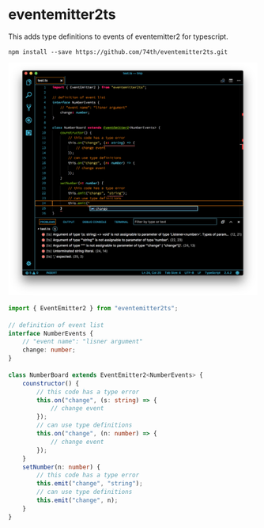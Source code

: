 # eventemitter2ts 

This adds type definitions to events of eventemitter2 for typescript.

```
npm install --save https://github.com/74th/eventemitter2ts.git
```

![screenshot.png](./screenshot.png)

```typescript
import { EventEmitter2 } from "eventemitter2ts";

// definition of event list
interface NumberEvents {
	// "event name": "lisner argument"
	change: number;
}

class NumberBoard extends EventEmitter2<NumberEvents> {
	counstructor() {
		// this code has a type error
		this.on("change", (s: string) => {
			// change event
		});
		// can use type definitions
		this.on("change", (n: number) => {
			// change event
		});
	}
	setNumber(n: number) {
		// this code has a type error
		this.emit("change", "string");
		// can use type definitions
		this.emit("change", n);
	}
}
```
